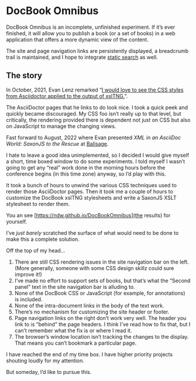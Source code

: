 # DocBook Omnibus

DocBook Omnibus is an incomplete, unfinished experiment. If it’s ever
finished, it will allow you to publish a book (or a set of books) in a
web application that offers a more dynamic view of the content.

The site and page navigation links are persistently displayed, a
breadcrumb trail is maintained, and I hope to integrate
[static search](https://github.com/projectEndings/staticSearch) as well.

## The story

In October, 2021, Evan Lenz remarked “[I would love to see the CSS styles
from Asciidoctor applied to the output of
xslTNG.](https://github.com/docbook/xslTNG/issues/126)”.

The AsciiDoctor pages that he links to do look nice. I took a quick
peek and quickly became discouraged. My CSS foo isn’t really up to
that level, but critically, the rendering provided there is dependent
not just on CSS but also on JavaScript to manage the changing views.

Fast forward to August, 2022 where Evan presented _XML in an AsciiDoc World: SaxonJS to the Rescue_ at
[Balisage](https://balisage.net).

I hate to leave a good idea unimplemented, so I decided I would give
myself a short, time boxed window to do some experiments. I told
myself I wasn’t going to get any “real” work done in the morning hours
before the conference begins (in this time zone) anyway, so I’d play with this.

It took a bunch of hours to unwind the various CSS techniques used to
render those AsciiDoctor pages. Then it took me a couple of hours to
customize the DocBook xslTNG stylesheets and write a SaxonJS XSLT
stylesheet to render them.

You an see [https://ndw.github.io/DocBookOmnibus](the results) for yourself.

I’ve _just barely_ scratched the surface of what would need to be done
to make this a complete solution.

Off the top of my head…

1. There are still CSS rendering issues in the site navigation bar on
   the left. (More generally, someone with some CSS design skillz
   could sure improve it!)
2. I’ve made no effort to support sets of books, but that’s what the
   “Second panel” text in the site navigation bar is alluding to.
2. None of the DocBook CSS or JavaScript (for example, for
   annotations) is included.
3. None of the intra-document links in the body of the text work.
4. There’s no mechanism for customizing the site header or footer.
5. Page navigation links on the right don’t work very well. The header
   you link to is “behind” the page headers. I think I’ve read how to
   fix that, but I can’t remember what the fix is or where I read it.
6. The browser’s window location isn’t tracking the changes to the
   display. That means you can’t bookmark a particular page.
   
I have reached the end of my time box. I have higher priority projects
shouting loudly for my attention.

But someday, I’d like to pursue this.
